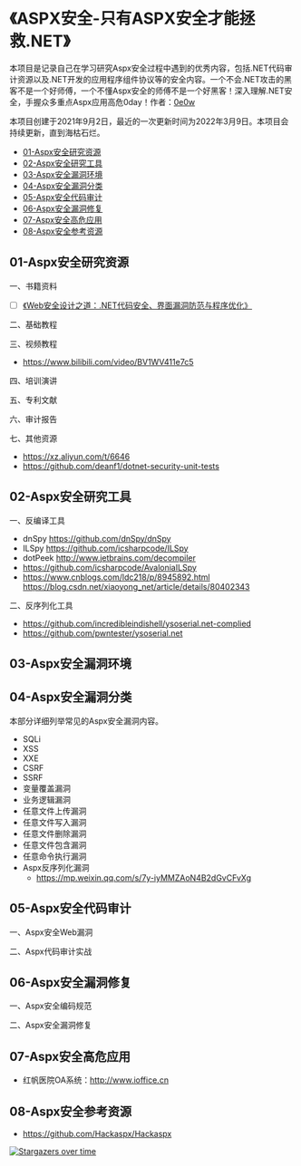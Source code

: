 # 《ASPX安全-只有ASPX安全才能拯救.NET》

本项目是记录自己在学习研究Aspx安全过程中遇到的优秀内容，包括.NET代码审计资源以及.NET开发的应用程序组件协议等的安全内容。一个不会.NET攻击的黑客不是一个好师傅，一个不懂Aspx安全的师傅不是一个好黑客！深入理解.NET安全，手握众多重点Aspx应用高危0day！作者：[0e0w](https://github.com/0e0w)

本项目创建于2021年9月2日，最近的一次更新时间为2022年3月9日。本项目会持续更新，直到海枯石烂。

- [01-Aspx安全研究资源](https://github.com/Hackaspx/Hackaspx#01-aspx%E5%AE%89%E5%85%A8%E7%A0%94%E7%A9%B6%E8%B5%84%E6%BA%90)
- [02-Aspx安全研究工具](https://github.com/Hackaspx/Hackaspx#02-aspx%E5%AE%89%E5%85%A8%E7%A0%94%E7%A9%B6%E5%B7%A5%E5%85%B7)
- [03-Aspx安全漏洞环境](https://github.com/Hackaspx/Hackaspx#03-aspx%E5%AE%89%E5%85%A8%E6%BC%8F%E6%B4%9E%E7%8E%AF%E5%A2%83)
- [04-Aspx安全漏洞分类](https://github.com/Hackaspx/Hackaspx#04-aspx%E5%AE%89%E5%85%A8%E6%BC%8F%E6%B4%9E%E5%88%86%E7%B1%BB)
- [05-Aspx安全代码审计](https://github.com/Hackaspx/Hackaspx#05-aspx%E5%AE%89%E5%85%A8%E4%BB%A3%E7%A0%81%E5%AE%A1%E8%AE%A1)
- [06-Aspx安全漏洞修复](https://github.com/Hackaspx/Hackaspx#06-aspx%E5%AE%89%E5%85%A8%E6%BC%8F%E6%B4%9E%E4%BF%AE%E5%A4%8D)
- [07-Aspx安全高危应用](https://github.com/Hackaspx/Hackaspx#07-aspx%E5%AE%89%E5%85%A8%E9%AB%98%E5%8D%B1%E5%BA%94%E7%94%A8)
- [08-Aspx安全参考资源](https://github.com/Hackaspx/Hackaspx#08-aspx%E5%AE%89%E5%85%A8%E5%8F%82%E8%80%83%E8%B5%84%E6%BA%90)

## 01-Aspx安全研究资源

一、书籍资料
- [ ] [《Web安全设计之道：.NET代码安全、界面漏洞防范与程序优化》](https://item.jd.com/10044187232752.html)

二、基础教程

三、视频教程
- https://www.bilibili.com/video/BV1WV411e7c5

四、培训演讲

五、专利文献

六、审计报告

七、其他资源
- https://xz.aliyun.com/t/6646
- https://github.com/deanf1/dotnet-security-unit-tests

## 02-Aspx安全研究工具

一、反编译工具
- dnSpy https://github.com/dnSpy/dnSpy
- ILSpy https://github.com/icsharpcode/ILSpy
- dotPeek http://www.jetbrains.com/decompiler
- https://github.com/icsharpcode/AvaloniaILSpy
- https://www.cnblogs.com/ldc218/p/8945892.html
https://blog.csdn.net/xiaoyong_net/article/details/80402343

二、反序列化工具
- https://github.com/incredibleindishell/ysoserial.net-complied
- https://github.com/pwntester/ysoserial.net

## 03-Aspx安全漏洞环境

## 04-Aspx安全漏洞分类

本部分详细列举常见的Aspx安全漏洞内容。

- SQLi
- XSS
- XXE
- CSRF
- SSRF
- 变量覆盖漏洞
- 业务逻辑漏洞
- 任意文件上传漏洞
- 任意文件写入漏洞
- 任意文件删除漏洞
- 任意文件包含漏洞
- 任意命令执行漏洞
- Aspx反序列化漏洞
  - https://mp.weixin.qq.com/s/7y-iyMMZAoN4B2dGvCFvXg

## 05-Aspx安全代码审计

一、Aspx安全Web漏洞

二、Aspx代码审计实战

## 06-Aspx安全漏洞修复

一、Aspx安全编码规范

二、Aspx安全漏洞修复

## 07-Aspx安全高危应用

- 红帆医院OA系统：http://www.ioffice.cn

## 08-Aspx安全参考资源

- https://github.com/Hackaspx/Hackaspx

[![Stargazers over time](https://starchart.cc//Hackaspx/Hackaspx.svg)](https://starchart.cc/Hackaspx/Hackaspx)